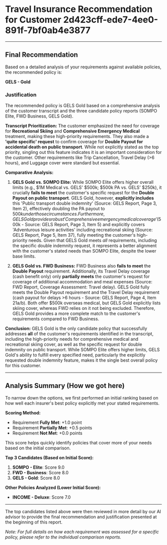 # Travel Insurance Recommendation for Customer 2d423cff-ede7-4ee0-891f-7bf0ab4e3877

---

## Final Recommendation
Based on a detailed analysis of your requirements against available policies, the recommended policy is:

**GELS - Gold**

### Justification
The recommended policy is GELS Gold based on a comprehensive analysis of the customer transcript and the three candidate policy reports (SOMPO Elite, FWD Business, GELS Gold).

**Transcript Prioritization:** The customer emphasized the need for coverage for **Recreational Skiing** and **Comprehensive Emergency Medical** treatment, making these high-priority requirements. They also made a **'quite specific' request** to confirm coverage for **Double Payout for accidental death on public transport**. While not explicitly stated as the top priority, singling out this feature indicates it is an important consideration for the customer. Other requirements like Trip Cancellation, Travel Delay (>6 hours), and Luggage cover were standard but essential.

**Comparative Analysis:**
1.  **GELS Gold vs. SOMPO Elite:** While SOMPO Elite offers higher overall limits (e.g., $1M Medical vs. GELS' $500k; $500k PA vs. GELS' $250k), it crucially **fails to meet** the customer's specific request for the **Double Payout on public transport**. GELS Gold, however, **explicitly includes** this 'Public transport double indemnity' (Source: GELS Report, Page 3, Item 2), effectively doubling the PA payout to $500k under those circumstances. Furthermore, GELS Gold provides robust 'Comprehensive emergency medical coverage' ($500k - Source: GELS Report, Page 3, Item 5) and explicitly covers 'Adventurous leisure activities' including recreational skiing (Source: GELS Report, Page 5, Item 37), fully meeting the customer's high-priority needs. Given that GELS Gold meets *all* requirements, including the specific double indemnity request, it represents a better alignment with the customer's stated needs than SOMPO Elite, despite the lower base limits.

2.  **GELS Gold vs. FWD Business:** FWD Business also **fails to meet** the **Double Payout** requirement. Additionally, its Travel Delay coverage (cash benefit only) only **partially meets** the customer's request for coverage of additional accommodation and meal expenses (Source: FWD Report, Coverage Assessment: Travel delay). GELS Gold fully meets the Double Payout requirement and the Travel Delay requirement (cash payout for delays >6 hours - Source: GELS Report, Page 4, Item 21a/b). Both offer $500k overseas medical, but GELS Gold explicitly lists skiing cover, whereas FWD relies on it not being excluded. Therefore, GELS Gold provides a more complete match to the customer's requirements compared to FWD Business.

**Conclusion:** GELS Gold is the only candidate policy that successfully addresses **all** of the customer's requirements identified in the transcript, including the high-priority needs for comprehensive medical and recreational skiing cover, as well as the specific request for double indemnity on public transport. While SOMPO Elite offers higher limits, GELS Gold's ability to fulfill every specified need, particularly the explicitly requested double indemnity feature, makes it the single best overall policy for this customer.

---

## Analysis Summary (How we got here)
To narrow down the options, we first performed an initial ranking based on how well each insurer's best policy explicitly met your stated requirements.

**Scoring Method:**
- Requirement **Fully Met**: +1.0 point
- Requirement **Partially Met**: +0.5 points
- Requirement **Not Met**: +0.0 points

This score helps quickly identify policies that cover more of your needs based on the initial comparison.

**Top 3 Candidates (Based on Initial Score):**
1. **SOMPO - Elite**: Score 9.0
2. **FWD - Business**: Score 8.0
3. **GELS - Gold**: Score 8.0

**Other Policies Analyzed (Lower Initial Score):**
- **INCOME - Deluxe**: Score 7.0

---

The top candidates listed above were then reviewed in more detail by our AI advisor to provide the final recommendation and justification presented at the beginning of this report.

*Note: For full details on how each requirement was assessed for a specific policy, please refer to the individual comparison reports.*